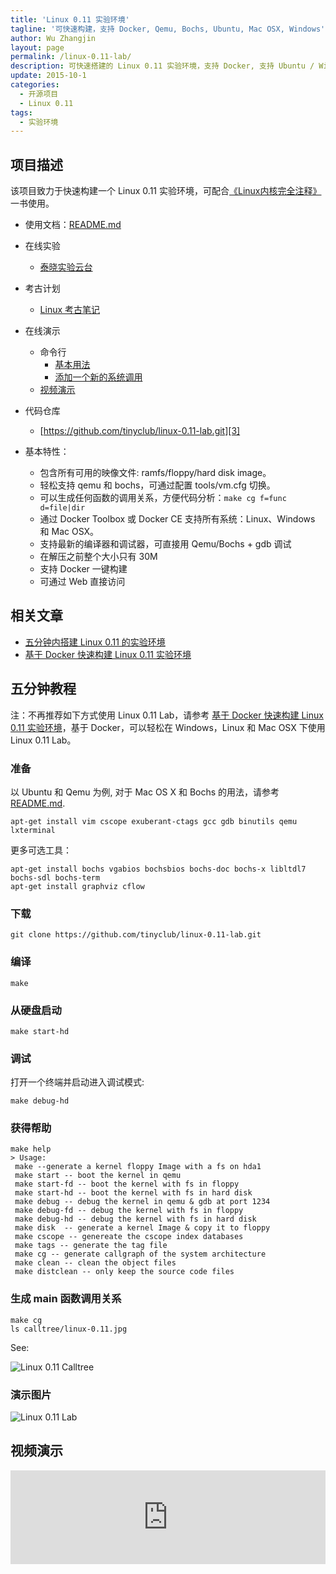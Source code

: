 ```yaml
---
title: 'Linux 0.11 实验环境'
tagline: '可快速构建，支持 Docker, Qemu, Bochs, Ubuntu, Mac OSX, Windows'
author: Wu Zhangjin
layout: page
permalink: /linux-0.11-lab/
description: 可快速搭建的 Linux 0.11 实验环境，支持 Docker, 支持 Ubuntu / Windows / Mac OS X，也内置支持 Qemu / Bochs。
update: 2015-10-1
categories:
  - 开源项目
  - Linux 0.11
tags:
  - 实验环境
---
```


## 项目描述

该项目致力于快速构建一个 Linux 0.11 实验环境，可配合[《Linux内核完全注释》][1] 一书使用。

  * 使用文档：[README.md][2]

  * 在线实验
      * [泰晓实验云台](http://tinylab.cloud:6080/labs/)

  * 考古计划
      * [Linux 考古笔记](http://tinylab.org/lad-book)

  * 在线演示
      * 命令行
          * [基本用法](http://showterm.io/ffb67385a07fd3fcec182)
          * [添加一个新的系统调用](http://showterm.io/4b628301d2d45936a7f8a)
      * [视频演示](http://showdesk.io/50bc346f53a19b4d1f813b428b0b7b49)

  * 代码仓库
      * [https://github.com/tinyclub/linux-0.11-lab.git][3]

  * 基本特性：
      * 包含所有可用的映像文件: ramfs/floppy/hard disk image。
      * 轻松支持 qemu 和 bochs，可通过配置 tools/vm.cfg 切换。
      * 可以生成任何函数的调用关系，方便代码分析：`make cg f=func d=file|dir`
      * 通过 Docker Toolbox 或 Docker CE 支持所有系统：Linux、Windows 和 Mac OSX。
      * 支持最新的编译器和调试器，可直接用 Qemu/Bochs + gdb 调试
      * 在解压之前整个大小只有 30M
      * 支持 Docker 一键构建
      * 可通过 Web 直接访问

## 相关文章

  * [五分钟内搭建 Linux 0.11 的实验环境][4]
  * [基于 Docker 快速构建 Linux 0.11 实验环境][5]

## 五分钟教程

注：不再推荐如下方式使用 Linux 0.11 Lab，请参考 [基于 Docker 快速构建 Linux 0.11 实验环境][5]，基于 Docker，可以轻松在 Windows，Linux 和 Mac OSX 下使用 Linux 0.11 Lab。

### 准备

以 Ubuntu 和 Qemu 为例, 对于 Mac OS X 和 Bochs 的用法，请参考 [README.md][2].

    apt-get install vim cscope exuberant-ctags gcc gdb binutils qemu lxterminal

更多可选工具：
 
    apt-get install bochs vgabios bochsbios bochs-doc bochs-x libltdl7 bochs-sdl bochs-term
    apt-get install graphviz cflow

### 下载

    git clone https://github.com/tinyclub/linux-0.11-lab.git
    

### 编译

    make
    

### 从硬盘启动

    make start-hd
    

### 调试

打开一个终端并启动进入调试模式:

    make debug-hd

### 获得帮助

    make help
    > Usage:
     make --generate a kernel floppy Image with a fs on hda1
     make start -- boot the kernel in qemu
     make start-fd -- boot the kernel with fs in floppy
     make start-hd -- boot the kernel with fs in hard disk
     make debug -- debug the kernel in qemu & gdb at port 1234
     make debug-fd -- debug the kernel with fs in floppy
     make debug-hd -- debug the kernel with fs in hard disk
     make disk  -- generate a kernel Image & copy it to floppy
     make cscope -- genereate the cscope index databases
     make tags -- generate the tag file
     make cg -- generate callgraph of the system architecture
     make clean -- clean the object files
     make distclean -- only keep the source code files
    

### 生成 main 函数调用关系

    make cg
    ls calltree/linux-0.11.jpg
    

See:

![Linux 0.11 Calltree][6]

### 演示图片

![Linux 0.11 Lab][7]

## 视频演示

<iframe src="http://showdesk.io/50bc346f53a19b4d1f813b428b0b7b49/?f=1" width="100%" marginheight="0" marginwidth="0" frameborder="0" scrolling="no" border="0" allowfullscreen></iframe>

 [1]: http://www.oldlinux.org/download/clk011c-3.0.pdf
 [2]: https://github.com/tinyclub/linux-0.11-lab/blob/master/README.md
 [3]: https://github.com/tinyclub/linux-0.11-lab
 [4]: /take-5-minutes-to-build-linux-0-11-experiment-envrionment/
 [5]: /build-linux-0-11-lab-with-docker/
 [6]: /wp-content/uploads/2015/03/linux-0.11.jpg
 [7]: /wp-content/uploads/2015/03/linux-0.11-lab.jpg
